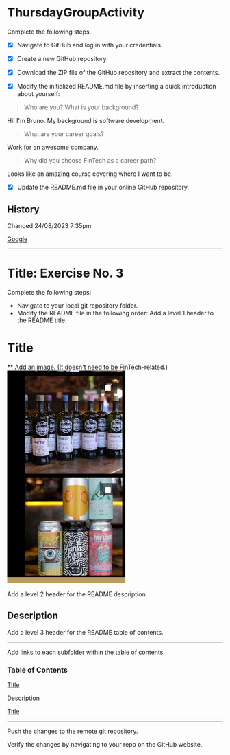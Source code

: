 # ThursdayGroupActivity



Complete the following steps.


- [X] Navigate to GitHub and log in with your credentials.


- [X] Create a new GitHub repository.


- [X]  Download the ZIP file of the GitHub repository and extract the contents.


- [X] Modify the initialized README.md file by inserting a quick introduction about yourself:


> Who are you? What is your background?

Hi! I'm Bruno. My background is software development. 

> What are your career goals? 

Work for an awesome company.

> Why did you choose FinTech as a career path?

Looks like an amazing course covering where I want to be.

- [X] Update the README.md file in your online GitHub repository.

## History
Changed 24/08/2023 7:35pm


[Google](https://google.com)

---

# Title: Exercise No. 3


Complete the following steps:
* Navigate to your local git repository folder.
* Modify the README file in the following order:
Add a level 1 header to the README title.

# Title

** Add an image. (It doesn't need to be FinTech-related.)
![Cheers](./images/cheers.jpg)

Add a level 2 header for the README description.

## Description

Add a level 3 header for the README table of contents.

---

Add links to each subfolder within the table of contents.

### Table of Contents
[Title](#title)

[Description](#description)

[Title](#table-of-contents)

---

Push the changes to the remote git repository.


Verify the changes by navigating to your repo on the GitHub website.
